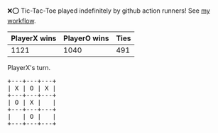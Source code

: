 :x::o: Tic-Tac-Toe played indefinitely by github action runners! See [my workflow](.github/workflows/play.yaml).

|PlayerX wins|PlayerO wins|Ties|
|-|-|-|
|1121|1040|491|

PlayerX's turn.

<pre>
+---+---+---+
| X | O | X |
+---+---+---+
| O | X |   |
+---+---+---+
|   | O |   |
+---+---+---+
</pre>
